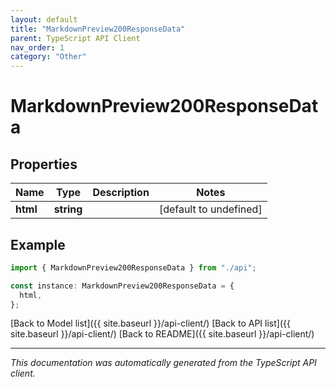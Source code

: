 ```yaml
---
layout: default
title: "MarkdownPreview200ResponseData"
parent: TypeScript API Client
nav_order: 1
category: "Other"
---
```


# MarkdownPreview200ResponseData

## Properties

| Name     | Type       | Description | Notes                  |
| -------- | ---------- | ----------- | ---------------------- |
| **html** | **string** |             | [default to undefined] |

## Example

```typescript
import { MarkdownPreview200ResponseData } from "./api";

const instance: MarkdownPreview200ResponseData = {
  html,
};
```

[Back to Model list]({{ site.baseurl }}/api-client/) [Back to API list]({{ site.baseurl }}/api-client/) [Back to README]({{ site.baseurl }}/api-client/)

---

_This documentation was automatically generated from the TypeScript API client._
